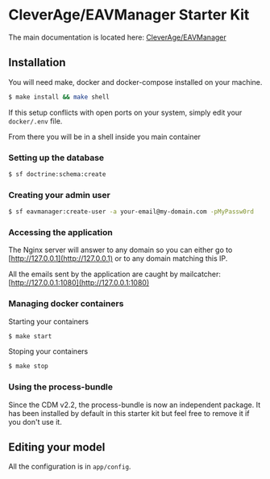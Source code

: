 CleverAge/EAVManager Starter Kit
================================

The main documentation is located here: [CleverAge/EAVManager](https://github.com/cleverage/eav-manager)

## Installation

You will need make, docker and docker-compose installed on your machine.

````bash
$ make install && make shell
````

If this setup conflicts with open ports on your system, simply edit your ````docker/.env```` file.

From there you will be in a shell inside you main container

### Setting up the database

````bash
$ sf doctrine:schema:create
````

### Creating your admin user

````bash
$ sf eavmanager:create-user -a your-email@my-domain.com -pMyPassw0rd
````

### Accessing the application

The Nginx server will answer to any domain so you can either go to [http://127.0.0.1](http://127.0.0.1) or to any
domain matching this IP.

All the emails sent by the application are caught by mailcatcher: [http://127.0.0.1:1080](http://127.0.0.1:1080)

### Managing docker containers

Starting your containers

````bash
$ make start
````

Stoping your containers

````bash
$ make stop
````

### Using the process-bundle

Since the CDM v2.2, the process-bundle is now an independent package. It has been installed by default in this starter kit
but feel free to remove it if you don't use it.

## Editing your model

All the configuration is in ````app/config````.

